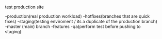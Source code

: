 test production site

-production(real production workload)
   -hotfixes(branches that are quick fixes)
-staging(testing enviroment / its a duplicate of the production branch)
-master (main) branch
   -features
-qa(perform test before pushing to staging)
